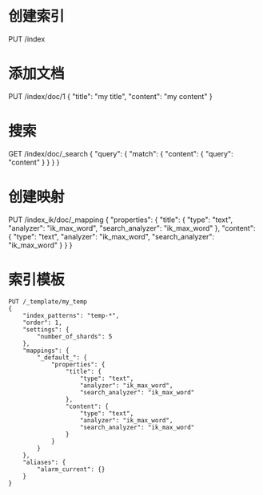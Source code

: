 # 创建索引
PUT /index

# 添加文档
PUT /index/doc/1
{
  "title": "my title",
  "content": "my content"
}

# 搜索
GET /index/doc/_search
{
  "query": {
    "match": {
      "content": {
        "query": "content"
      }
    }
  }
}

# 创建映射
PUT /index_ik/doc/_mapping
{
  "properties": {
    "title": {
      "type": "text",
      "analyzer": "ik_max_word",
      "search_analyzer": "ik_max_word"
    },
    "content": {
      "type": "text",
      "analyzer": "ik_max_word",
      "search_analyzer": "ik_max_word"
    }
  }
}

# 索引模板
~~~
PUT /_template/my_temp
{
    "index_patterns": "temp-*",
    "order": 1,
    "settings": {
        "number_of_shards": 5
    },
    "mappings": {
        "_default_": {
            "properties": {
                "title": {
                    "type": "text",
                    "analyzer": "ik_max_word",
                    "search_analyzer": "ik_max_word"
                },
                "content": {
                    "type": "text",
                    "analyzer": "ik_max_word",
                    "search_analyzer": "ik_max_word"
                }
            }
        }
    },
    "aliases": {
        "alarm_current": {}
    }
}
~~~
